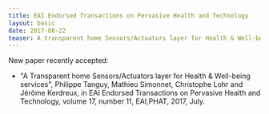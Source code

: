 ```yaml
---
title: EAI Endorsed Transactions on Pervasive Health and Technology  
layout: basic 
date: 2017-08-22
teaser: A transparent home Sensors/Actuators layer for Health & Well-being services
---
```


New paper recently accepted:

- "A Transparent home Sensors/Actuators layer for Health & Well-being services", Philippe Tanguy, Mathieu Simonnet, Christophe Lohr and Jérôme Kerdreux, in EAI Endorsed Transactions on Pervasive Health and Technology, volume 17, number 11, EAI,PHAT, 2017, July.
